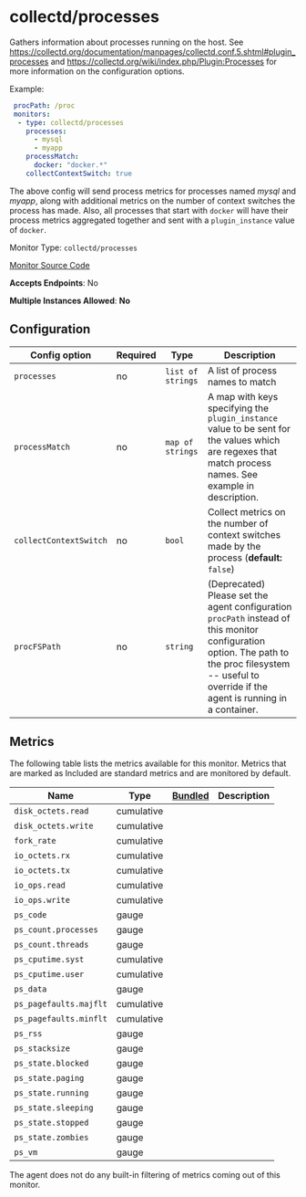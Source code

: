 <!--- GENERATED BY gomplate from scripts/docs/monitor-page.md.tmpl --->

# collectd/processes

Gathers information about processes running on
the host.  See
https://collectd.org/documentation/manpages/collectd.conf.5.shtml#plugin_processes
and https://collectd.org/wiki/index.php/Plugin:Processes for more
information on the configuration options.

Example:

```yaml
 procPath: /proc
 monitors:
  - type: collectd/processes
    processes:
      - mysql
      - myapp
    processMatch:
      docker: "docker.*"
    collectContextSwitch: true
```

The above config will send process metrics for processes named *mysql* and
*myapp*, along with additional metrics on the number of context switches the
process has made.  Also, all processes that start with `docker` will have
their process metrics aggregated together and sent with a `plugin_instance`
value of `docker`.


Monitor Type: `collectd/processes`

[Monitor Source Code](https://github.com/signalfx/signalfx-agent/tree/master/internal/monitors/collectd/processes)

**Accepts Endpoints**: No

**Multiple Instances Allowed**: **No**

## Configuration

| Config option | Required | Type | Description |
| --- | --- | --- | --- |
| `processes` | no | `list of strings` | A list of process names to match |
| `processMatch` | no | `map of strings` | A map with keys specifying the `plugin_instance` value to be sent for the values which are regexes that match process names.  See example in description. |
| `collectContextSwitch` | no | `bool` | Collect metrics on the number of context switches made by the process (**default:** `false`) |
| `procFSPath` | no | `string` | (Deprecated) Please set the agent configuration `procPath` instead of this monitor configuration option. The path to the proc filesystem -- useful to override if the agent is running in a container. |




## Metrics

The following table lists the metrics available for this monitor. Metrics that are marked as Included are standard metrics and are monitored by default.

| Name | Type | [Bundled](https://docs.signalfx.com/en/latest/admin-guide/usage.html#about-custom-bundled-and-high-resolution-metrics) | Description |
| ---  | ---  | ---    | ---         |
| `disk_octets.read` | cumulative |  |  |
| `disk_octets.write` | cumulative |  |  |
| `fork_rate` | cumulative |  |  |
| `io_octets.rx` | cumulative |  |  |
| `io_octets.tx` | cumulative |  |  |
| `io_ops.read` | cumulative |  |  |
| `io_ops.write` | cumulative |  |  |
| `ps_code` | gauge |  |  |
| `ps_count.processes` | gauge |  |  |
| `ps_count.threads` | gauge |  |  |
| `ps_cputime.syst` | cumulative |  |  |
| `ps_cputime.user` | cumulative |  |  |
| `ps_data` | gauge |  |  |
| `ps_pagefaults.majflt` | cumulative |  |  |
| `ps_pagefaults.minflt` | cumulative |  |  |
| `ps_rss` | gauge |  |  |
| `ps_stacksize` | gauge |  |  |
| `ps_state.blocked` | gauge |  |  |
| `ps_state.paging` | gauge |  |  |
| `ps_state.running` | gauge |  |  |
| `ps_state.sleeping` | gauge |  |  |
| `ps_state.stopped` | gauge |  |  |
| `ps_state.zombies` | gauge |  |  |
| `ps_vm` | gauge |  |  |


The agent does not do any built-in filtering of metrics coming out of this
monitor.


